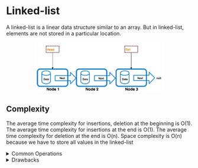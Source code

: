 # Linked-list

A linked-list is a linear data structure similar to an array. But in linked-list, elements are not stored in a particular location.


<p align="center">
  <img src="./images/linked-list.png" width="350" title="Stack">
</p>


## Complexity

The average time complexity for insertions, deletion at the beginning is O(1).
The average time complexity for insertions at the end is O(1).
The average time complexity for deletion at the end is O(n).
Space complexity is O(n) because we have to store all values in the linked-list


<details>

<summary>Common Operations</summary>

```
Add
Delete
Traverse
```

</details>



<details>

<summary>Drawbacks</summary>

```
Sequential Access -> Linked list do not offer direct random access

Additional Memory -> linked list require extra memory to store reference.

Reverse Traversal -> Reverse traversal is not allowed in singly linked list.
```

</details>

